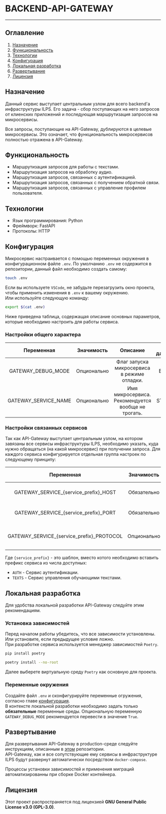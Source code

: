# BACKEND-API-GATEWAY

---

## Оглавление

1. [Назначение](#назначение)
2. [Функциональность](#функциональность)
3. [Технологии](#технологии)
4. [Конфигурация](#конфигурация)
5. [Локальная разработка](#локальная-разработка)
6. [Развертывание](#развертывание)
7. [Лицензия](#лицензия)

## Назначение

Данный сервис выступает центральным узлом для всего backend'а инфраструктуры ILPS. Его задача - сбор поступающих на него запросов от клиенских приложений и
последующая маршрутизация запросов на микросервисы.

Все запросы, поступающие на API-Gateway, дублируются в целевые микросервисы. Это означает, что функциональность микросервисов полностью отражена в API-Gateway.

## Функциональность

- Маршрутизация запросов для работы с текстами.
- Маршрутизация запросов на обработку аудио.
- Маршрутизация запросов, связанных с аутентификацией.
- Маршрутизация запросов, связанных с получением обратной связи.
- Маршрутизация запросов, связанных с управление профилем пользователя.

## Технологии

- Язык программирования: Python
- Фреймворк: FastAPI
- Протоколы: HTTP

## Конфигурация

Микросервис настраивается с помощью переменных окружения в конфигурационном файле `.env`. По умолчанию `.env` не содержится в репозитории, данный файл необходимо создать самому:

```bash
touch .env
```

Если вы используете `VSCode`, не забудьте перезагрузить окно проекта, чтобы применить изменения в `.env` к вашему окружению.  
Или используйте следующую команду:

```bash
export $(cat .env)

```

Ниже приведена таблица, содержащая описание основных параметров, которые необходимо настроить для работы сервиса.

### Настройки общего характера

| **Переменная**         | **Значимость** | **Описание**                                       | **Тип данных** | **Стандартное значение**  |
|:----------------------:|:--------------:|:--------------------------------------------------:|:--------------:|:-------------------------:|
| GATEWAY_DEBUG_MODE     | Опционально    | Флаг запуска микросервиса в режиме отладки.        | BOOL           | True                      |
| GATEWAY_SERVICE_NAME   | Опционально    | Имя микросервиса. Рекомендуется вообще не трогать. | STRING         | ilps-service-texts        |

### Настройки связанных сервисов

Так как API-Gateway выступает центральным узлом, на котором завязаны все сервисы инфраструктуры ILPS, необходимо указать, куда нужно
обращаться (на какой микросервис) при получении запроса. Для каждого сервиса конфигурируется отдельная группа настроек по следующему принципу:

| **Переменная**                              | **Значимость** | **Описание**                         | **Тип данных** | **Стандартное значение**  |
|:-------------------------------------------:|:--------------:|:------------------------------------:|:--------------:|:-------------------------:|
| GATEWAY_SERVICE_{service_prefix}_HOST       | Обязательно    | Адрес развернутого сервиса.          | STRING         |                           |
| GATEWAY_SERVICE_{service_prefix}_PORT       | Обязательно    | Порт развернутого сервиса.           | INTEGER        |                           |
| GATEWAY_SERVICE_{service_prefix}_PROTOCOL   | Опционально    | Протокол для обращения к сервису.    | STRING         | http                      |

Где `{service_prefix}` - это шаблон, вместо котого необходимо вставить префикс сервиса из числа доступных:

- `AUTH` - Сервис аутентификации.
- `TEXTS` - Сервис управления обучающими текстами.

## Локальная разработка

Для удобства локальной разработки API-Gateway следуйте этим рекомендациям.

### Установка зависимостей

Перед началом работы убедитесь, что все зависимости установлены. Или установите, если предыдущее условие ложно.  
При разработке сервиса используется менеджер зависимостей `Poetry`.

```bash
pip install poetry
```

```bash
poetry install --no-root
```

Далее выберете виртуальную среду `Poetry` как основную для проекта.

### Переменные окружения

Создайте файл `.env` и сконфигурируйте переменные огружения, согласно главе [конфигурация](#конфигурация).  
В контексте локальной разработки необходимо задать только **обязательные** переменные среды. Опциональную переменную `GATEWAY_DEBUG_MODE` рекомендуется перевести в значение `True`.

## Развертывание

Для развертывания API-Gateway в production-среде следуйте инструкциям, описанным в [этом](https://github.com/FEFU-ILPS/ILPS?tab=readme-ov-file#-развертывание-системы) репозитории.  
API-Gateway, как и все сопутствующие ему сервисы в инфраструктуре ILPS будут развернут автоматически посредством `docker-compose`.

Процессы установки зависимостей и применения миграций автоматизированны при сборке Docker контейнера.

## Лицензия

Этот проект распространяется под лицензией **GNU General Public License v3.0 (GPL-3.0)**.
